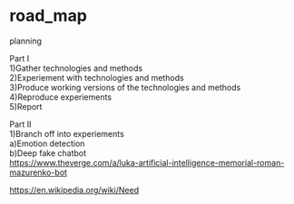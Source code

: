 # road_map
planning

Part I  
1)Gather technologies and methods   
2)Experiement with technologies and methods  
3)Produce working versions of the technologies and methods    
4)Reproduce experiements  
5)Report  
  
Part II  
1)Branch off into experiements  
  a)Emotion detection  
  b)Deep fake chatbot  
    https://www.theverge.com/a/luka-artificial-intelligence-memorial-roman-mazurenko-bot

https://en.wikipedia.org/wiki/Need
